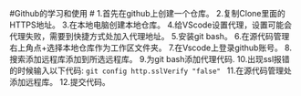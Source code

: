 #Github的学习和使用 #
1.首先在github上创建一个仓库。
2.复制Clone里面的HTTPS地址。
3.在本地电脑创建本地仓库。
4.给VScode设置代理，设置可能会代理失败，需要到快捷方式处加入代理地址。
5.安装git bash。
6.在源代码管理右上角点+选择本地仓库作为工作区文件夹。
7.在Vscode上登录github账号。
8.搜索添加远程库添加到所选远程库。
9.为git bash添加代理代码.
10.出现ssl报错的时候输入以下代码:
    ```git config http.sslVerify "false" ```
11.在源代码管理处添加远程库。
12.提交代码。